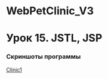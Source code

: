 # WebPetClinic_V3
<h1>Урок 15. JSTL, JSP</h1>
<h3>Скриншоты программы</h3>
<a href="https://github.com/Guru13/WebPetClinic_V3/blob/master/src/main/webapp/image/%D0%BA%D0%BB%D0%B8%D0%BD%D0%B8%D0%BA%D0%B01.png">Clinic1</a>
